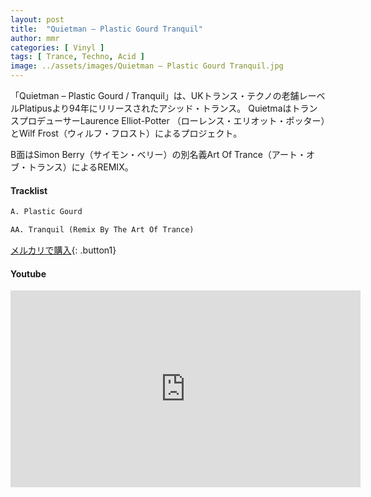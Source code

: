 ```yaml
---
layout: post
title:  "Quietman – Plastic Gourd Tranquil"
author: mmr
categories: [ Vinyl ]
tags: [ Trance, Techno, Acid ]
image: ../assets/images/Quietman – Plastic Gourd Tranquil.jpg
---
```


「Quietman – Plastic Gourd / Tranquil」は、UKトランス・テクノの老舗レーベルPlatipusより94年にリリースされたアシッド・トランス。
QuietmaはトランスプロデューサーLaurence Elliot-Potter （ローレンス・エリオット・ポッター）とWilf Frost（ウィルフ・フロスト）によるプロジェクト。

B面はSimon Berry（サイモン・ベリー）の別名義Art Of Trance（アート・オブ・トランス）によるREMIX。

#### Tracklist
```md
A. Plastic Gourd

AA. Tranquil (Remix By The Art Of Trance)
```

[メルカリで購入](https://jp.mercari.com/item/m37743845184?afid=6142608987){: .button1}

#### Youtube
<iframe width="560" height="315" src="https://www.youtube.com/embed/VOOAtnZM9Xc?si=3rnb_6lULl_lQEN1" title="YouTube video player" frameborder="0" allow="accelerometer; autoplay; clipboard-write; encrypted-media; gyroscope; picture-in-picture; web-share" referrerpolicy="strict-origin-when-cross-origin" allowfullscreen></iframe>